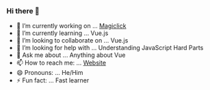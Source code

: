 ### Hi there 👋



- 🔭 I’m currently working on ... [Magiclick](https://www.magiclick.com/)
- 🌱 I’m currently learning ... Vue.js
- 👯 I’m looking to collaborate on ... Vue.js
- 🤔 I’m looking for help with ... Understanding JavaScript Hard Parts
- 💬 Ask me about ... Anything about Vue
- 📫 How to reach me: ... [Website](https://focusthen.tech/)
- 😄 Pronouns: ... He/Him
- ⚡ Fun fact: ... Fast learner
